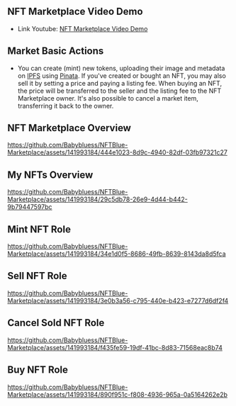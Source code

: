## NFT Marketplace Video Demo
- Link Youtube: [NFT Marketplace Video Demo](https://www.youtube.com/watch?v=M865skjMmkE)

## Market Basic Actions
- You can create (mint) new tokens, uploading their image and metadata on [IPFS](https://ipfs.tech/) using [Pinata](https://www.pinata.cloud/).
If you've created or bought an NFT, you may also sell it by setting a price and paying a listing fee.
When buying an NFT, the price will be transferred to the seller and the listing fee to the NFT Marketplace owner.
It's also possible to cancel a market item, transferring it back to the owner.

## NFT Marketplace Overview
https://github.com/Babybluess/NFTBlue-Marketplace/assets/141993184/444e1023-8d9c-4940-82df-03fb97321c27

## My NFTs Overview
https://github.com/Babybluess/NFTBlue-Marketplace/assets/141993184/29c5db78-26e9-4d44-b442-9b79447597bc

## Mint NFT Role
https://github.com/Babybluess/NFTBlue-Marketplace/assets/141993184/34e1d0f5-8686-49fb-8639-8143da8d5fca

## Sell NFT Role
https://github.com/Babybluess/NFTBlue-Marketplace/assets/141993184/3e0b3a56-c795-440e-b423-e7277d6df2f4

## Cancel Sold NFT Role
https://github.com/Babybluess/NFTBlue-Marketplace/assets/141993184/f435fe59-19df-41bc-8d83-71568eac8b74

## Buy NFT Role
https://github.com/Babybluess/NFTBlue-Marketplace/assets/141993184/890f951c-f808-4936-965a-0a5164262e2b










